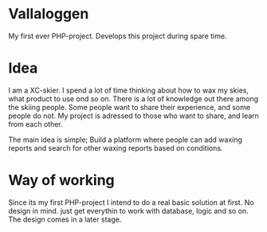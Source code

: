 # Vallaloggen
My first ever PHP-project. Develops this project during spare time.

# Idea
I am a XC-skier. I spend a lot of time thinking about how to wax my skies, what
product to use ond so on.
There is a lot of knowledge out there among the skiing people. Some people want
to share their experience, and some people do not. My project is adressed to
those who want to share, and learn from each other.

The main idea is simple; Build a platform where people can add waxing reports
and search for other waxing reports based on conditions.

# Way of working
Since its my first PHP-project I intend to do a real basic solution at first.
No design in mind. just get everythin to work with database, logic and so on.
The design comes in a later stage.
